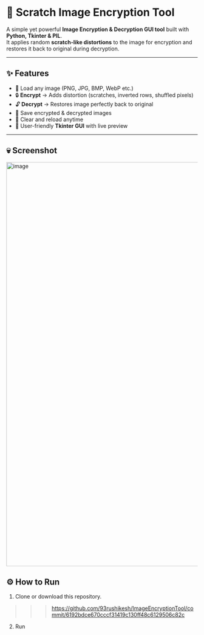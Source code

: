 # 🔐 Scratch Image Encryption Tool  

A simple yet powerful **Image Encryption & Decryption GUI tool** built with **Python, Tkinter & PIL**.  
It applies random **scratch-like distortions** to the image for encryption and restores it back to original during decryption.  

---

## ✨ Features  
- 📂 Load any image (PNG, JPG, BMP, WebP etc.)  
- 🔒 **Encrypt** → Adds distortion (scratches, inverted rows, shuffled pixels)  
- 🔓 **Decrypt** → Restores image perfectly back to original  
- 💾 Save encrypted & decrypted images  
- 🧹 Clear and reload anytime  
- 🎨 User-friendly **Tkinter GUI** with live preview  

---
## 💀 Screenshot 
<img width="804" height="1063" alt="image" src="https://github.com/user-attachments/assets/ad8e0ef6-38a9-4199-846c-3e387e0d60ef" />

## ⚙️ How to Run  

1. Clone or download this repository.  
  >>> https://github.com/93rushikesh/ImageEncryptionTool/commit/6192bdce670cccf31419c130ff48c6129506c82c
2. Run
